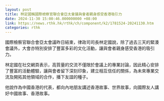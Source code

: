 ```yaml
---
layout: post
title: 林定國稱國際檢察官聯合會亞太會議與會者親身感受香港吸引力
date: 2024-11-30 15:00:46.000000000 +08:00
link: https://news.rthk.hk/rthk/ch/component/k2/1781524-20241130.htm
categories: rthk
---
```


國際檢察官聯合會亞太會議昨日結束，律政司司長林定國說，除了過去三天的緊湊會議外，大會亦特別安排了豐富多彩的文化活動，讓與會者親身感受香港的吸引力。

林定國在社交網頁表示，高質量的交流不僅限於會議上的專業討論，因此精心安排了豐富的活動體驗，讓與會者留下深刻印象，建立相互信任的關係，為未來專業交流及開拓其他領域的合作，播下友誼的種子。

他說作為中國香港的代表，都向內地朋友講述香港故事、世界故事，向國際友人講好中國故事、香港故事。
